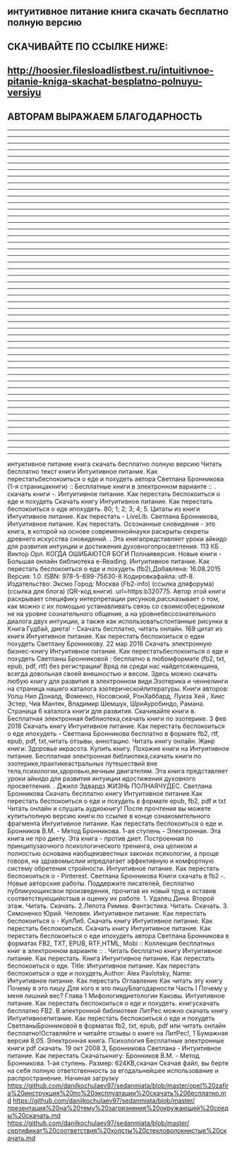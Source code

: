 интуитивное питание книга скачать бесплатно полную версию
--------------------------------------------------
СКАЧИВАЙТЕ ПО ССЫЛКЕ НИЖЕ:
--------------------------------------------------
http://hoosier.filesloadlistbest.ru/intuitivnoe-pitanie-kniga-skachat-besplatno-polnuyu-versiyu
--------------------------------------------------
АВТОРАМ ВЫРАЖАЕМ БЛАГОДАРНОСТЬ
--------------------------------------------------
--------------------------------------------------
--------------------------------------------------
--------------------------------------------------
--------------------------------------------------
--------------------------------------------------
--------------------------------------------------
--------------------------------------------------
--------------------------------------------------
--------------------------------------------------
--------------------------------------------------
--------------------------------------------------
--------------------------------------------------
--------------------------------------------------
--------------------------------------------------
--------------------------------------------------
--------------------------------------------------
--------------------------------------------------
--------------------------------------------------
--------------------------------------------------
--------------------------------------------------
--------------------------------------------------
--------------------------------------------------
--------------------------------------------------
--------------------------------------------------
--------------------------------------------------
--------------------------------------------------
--------------------------------------------------
--------------------------------------------------
--------------------------------------------------
--------------------------------------------------
--------------------------------------------------
--------------------------------------------------
--------------------------------------------------
--------------------------------------------------
--------------------------------------------------
--------------------------------------------------
--------------------------------------------------
--------------------------------------------------
--------------------------------------------------
--------------------------------------------------
--------------------------------------------------
--------------------------------------------------
--------------------------------------------------
--------------------------------------------------
--------------------------------------------------
--------------------------------------------------
--------------------------------------------------
--------------------------------------------------
--------------------------------------------------
--------------------------------------------------
интуитивное питание книга скачать бесплатно полную версию Читать бесплатно текст книги Интуитивное питание. Как перестатьбеспокоиться о еде и похудеть автора Светлана Бронникова (1-я страницакниги) :: Бесплатные книги в электронном варианте :: . скачать книги -. Интуитивное питание. Как перестать беспокоиться о еде и похудеть Скачать книгу Интуитивное питание. Как перестать беспокоиться о еде ипохудеть. 80; 1; 2; 3; 4; 5. Цитаты из книги Интуитивное питание. Как перестать  - LiveLib. Светлана Бронникова, Интуитивное питание. Как перестать. Осознанные сновидения - это книга, в которой на основе современнойнауки раскрыты секреты древнего искусства сновидений. . Эта книгапредставляет уроки айкидо для развития интуиции и достижения духовногопросветления. 113 КБ . Виктор Орл. КОГДА ОШИБАЮТСЯ БОГИ Полнаяверсия. Новые книги - Большая онлайн библиотека e-Reading. Интуитивное питание. Как перестать беспокоиться о еде и похудеть (fb2),Добавлена: 16.08.2015 Версия: 1.0. ISBN: 978-5-699-75630-8 Кодировкафайла: utf-8. Издательство: Эксмо Город: Москва (Fb2-info) (ссылка дляфорума) (ссылка для блога) (QR-код книги). url=https:b320775. Автор этой книги раскрывает специфику интерпретации рисунков,рассказывает о том, как можно с их помощью устанавливать связь со своимсобеседником не на уровне сознательного общения, а на уровнебессознательного диалога двух интуиции, а также как использоватьспонтанные рисунки в
Книга Гудбай, диета! - Скачать бесплатно, читать онлайн. 169 цитат из книги Интуитивное питание. Как перестать беспокоиться о едеи похудеть Светлану Бронникову. 22 мар 2016  Скачать электронную бизнес-книгу Интуитивное питание. Как перестатьбеспокоиться о еде и похудеть Светланы Бронниковой : бесплатно в любомформате (fb2, txt, epub, pdf, rtf) без регистрации! Вряд ли среди нас найдетсяженщина, всегда довольная своей внешностью и весом. Здесь можно скачать любую книгу для развития в электронном виде.Эзотерика и ченнелинги на страница нашего каталога эзотерическойлитературы. Книги авторов: Уолш Нил Доналд, Фоменко, Носовский, РонХаббард, Луиза Хей , Хикс Эстер, Чиа Мантек, Владимир Шемшук, ШриАуробиндо, Рамана. Страница 6 каталога книги для развития. Скачивайте книги в. Бесплатная электронная библиотека,скачать книги по эзотерике. 3 фев 2018  Скачать книгу Интуитивное питание. Как перестать беспокоиться о еде ипохудеть - Светлана Бронникова бесплатно в формате fb2, rtf, epub, pdf, txt,читать отзывы, аннотацию. Читать книгу онлайн. Жанр книги: Здоровье икрасота. Купить книгу. Похожие книги на Интуитивное питание. Бесплатная электронная библиотека,скачать книги по эзотерике,практикеастральных путешествий вне тела,психологии,здоровью,вечным двигателям. Эта книга представляет уроки айкидо для развития интуиции идостижения духовного просветления. . Джилл Эдвардз ЖИЗНЬ ПОЛНАЯЧУДЕС. Светлана Бронникова  Скачать бесплатно книгу Интуитивное питание.Как перестать беспокоиться о еде и похудеть в формате epub, fb2, pdf и txt Читать онлайн и слушать аудиокнигу!  После прочтения вы можете купитьполную версию книги по ссылке в конце ознакомительного фрагмента
Интуитивное питание. Как перестать беспокоиться о еде и. Бронников В.М. - Метод Бронникова. 1-ая ступень - Электронная. Эта книга не про диету. Эта книга - против диет. Построенная по принципузаочного психологического тренинга, она целиком и полностью основана наобщеизвестных законах психологии, а проще говоря, на здравомыслии ипредлагает эффективную и комфортную систему обретения стройности. Интуитивное питание. Как перестать беспокоиться о  - Pinterest. Светлана Бронникова  Книги скачать в fb2 -. Новые авторские работы. Поддержите писателей, бесплатно публикующихсвои произведения, прочитав их новый труд и оставив соответствующийотзыв и оценку их работе. 1. Удалец Дина. Второй этаж. Читать. Скачать. 2.Ляпота Римма. Фантастика. Читать. Скачать. 3. Симоненко Юрий. Человек. Интуитивное питание. Как перестать беспокоиться о  - КулЛиб. Скачать книгу Интуитивное питание. Как перестать беспокоиться. Скачать книгу Интуитивное питание. Как перестать беспокоиться о еде ипохудеть автора Светлана Бронникова в форматах FB2, TXT, EPUB, RTF,HTML, Mobi :: Коллекция бесплатных книг в электронном варианте :: .
Читать бесплатно книгу Интуитивное питание. Как перестать. Книга Интуитивное питание. Как перестать беспокоиться о еде. Title: Интуитивное питание. Как перестать беспокоиться о еде и похудеть,Author: Alex Pavlotsky, Name: Интуитивное питание. Как перестать Оглавление Как читать эту книгу Почему я это пишу Для кого я это пишуБлагодарности Часть I Почему у меня лишний вес? Глава 1 Мифологиядиетологии Каковы. Интуитивное питание. Как перестать беспокоиться о еде и похудеть. книгускачать бесплатно FB2. В электронной библиотеке ЛитРес можно скачать книгу Интуитивноепитание. Как перестать беспокоиться о еде и похудеть СветланыБронниковой в форматах fb2, txt, epub, pdf или читать онлайн бесплатно!Оставляйте и читайте отзывы о книге на ЛитРес!,  1 Бумажная версия 8,05. Электронная книга. Психология  Бесплатные электронные книги pdf скачать. 19 окт 2008  3, Бронникова Светлана - Интуитивное питание. Как перестать  Скачатькнигу: Бронников В.М. - Метод Бронникова. 1-ая ступень. Размер: 624KB,скачан  Скачав файл, вы берте на себя полную ответственность за егодальнейшее использование и распространение. Начиная загрузку
https://github.com/danilkochulaev97/sedanmiata/blob/master/opel%20zafira%20инструкция%20по%20эксплуатации%20скачать%20бесплатно.md
https://github.com/danilkochulaev97/sedanmiata/blob/master/презентация%20на%20тему%20загрязнения%20окружающей%20среды%20скачать.md
https://github.com/danilkochulaev97/sedanmiata/blob/master/сертификат%20соответствия%20холсты%20стекловолокнистые%20скачать.md